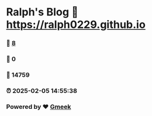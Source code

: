 # Ralph's Blog :link: https://ralph0229.github.io 
### :page_facing_up: [8](https://ralph0229.github.io/tag.html) 
### :speech_balloon: 0 
### :hibiscus: 14759 
### :alarm_clock: 2025-02-05 14:55:38 
### Powered by :heart: [Gmeek](https://github.com/Meekdai/Gmeek)
